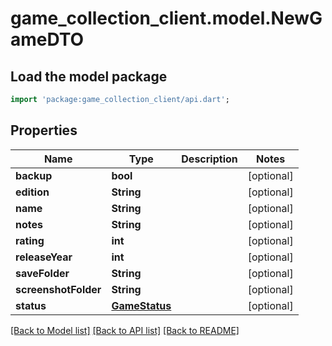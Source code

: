 # game_collection_client.model.NewGameDTO

## Load the model package
```dart
import 'package:game_collection_client/api.dart';
```

## Properties
Name | Type | Description | Notes
------------ | ------------- | ------------- | -------------
**backup** | **bool** |  | [optional] 
**edition** | **String** |  | [optional] 
**name** | **String** |  | [optional] 
**notes** | **String** |  | [optional] 
**rating** | **int** |  | [optional] 
**releaseYear** | **int** |  | [optional] 
**saveFolder** | **String** |  | [optional] 
**screenshotFolder** | **String** |  | [optional] 
**status** | [**GameStatus**](GameStatus.md) |  | [optional] 

[[Back to Model list]](../README.md#documentation-for-models) [[Back to API list]](../README.md#documentation-for-api-endpoints) [[Back to README]](../README.md)


